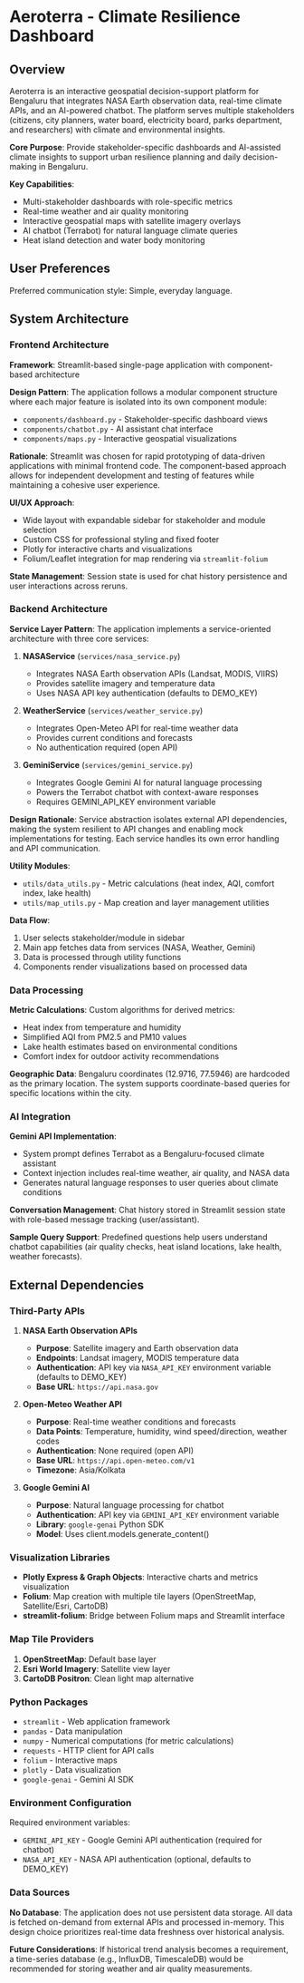 # Aeroterra - Climate Resilience Dashboard

## Overview

Aeroterra is an interactive geospatial decision-support platform for Bengaluru that integrates NASA Earth observation data, real-time climate APIs, and an AI-powered chatbot. The platform serves multiple stakeholders (citizens, city planners, water board, electricity board, parks department, and researchers) with climate and environmental insights.

**Core Purpose**: Provide stakeholder-specific dashboards and AI-assisted climate insights to support urban resilience planning and daily decision-making in Bengaluru.

**Key Capabilities**:
- Multi-stakeholder dashboards with role-specific metrics
- Real-time weather and air quality monitoring
- Interactive geospatial maps with satellite imagery overlays
- AI chatbot (Terrabot) for natural language climate queries
- Heat island detection and water body monitoring

## User Preferences

Preferred communication style: Simple, everyday language.

## System Architecture

### Frontend Architecture

**Framework**: Streamlit-based single-page application with component-based architecture

**Design Pattern**: The application follows a modular component structure where each major feature is isolated into its own component module:
- `components/dashboard.py` - Stakeholder-specific dashboard views
- `components/chatbot.py` - AI assistant chat interface
- `components/maps.py` - Interactive geospatial visualizations

**Rationale**: Streamlit was chosen for rapid prototyping of data-driven applications with minimal frontend code. The component-based approach allows for independent development and testing of features while maintaining a cohesive user experience.

**UI/UX Approach**: 
- Wide layout with expandable sidebar for stakeholder and module selection
- Custom CSS for professional styling and fixed footer
- Plotly for interactive charts and visualizations
- Folium/Leaflet integration for map rendering via `streamlit-folium`

**State Management**: Session state is used for chat history persistence and user interactions across reruns.

### Backend Architecture

**Service Layer Pattern**: The application implements a service-oriented architecture with three core services:

1. **NASAService** (`services/nasa_service.py`)
   - Integrates NASA Earth observation APIs (Landsat, MODIS, VIIRS)
   - Provides satellite imagery and temperature data
   - Uses NASA API key authentication (defaults to DEMO_KEY)

2. **WeatherService** (`services/weather_service.py`)
   - Integrates Open-Meteo API for real-time weather data
   - Provides current conditions and forecasts
   - No authentication required (open API)

3. **GeminiService** (`services/gemini_service.py`)
   - Integrates Google Gemini AI for natural language processing
   - Powers the Terrabot chatbot with context-aware responses
   - Requires GEMINI_API_KEY environment variable

**Design Rationale**: Service abstraction isolates external API dependencies, making the system resilient to API changes and enabling mock implementations for testing. Each service handles its own error handling and API communication.

**Utility Modules**:
- `utils/data_utils.py` - Metric calculations (heat index, AQI, comfort index, lake health)
- `utils/map_utils.py` - Map creation and layer management utilities

**Data Flow**: 
1. User selects stakeholder/module in sidebar
2. Main app fetches data from services (NASA, Weather, Gemini)
3. Data is processed through utility functions
4. Components render visualizations based on processed data

### Data Processing

**Metric Calculations**: Custom algorithms for derived metrics:
- Heat index from temperature and humidity
- Simplified AQI from PM2.5 and PM10 values
- Lake health estimates based on environmental conditions
- Comfort index for outdoor activity recommendations

**Geographic Data**: Bengaluru coordinates (12.9716, 77.5946) are hardcoded as the primary location. The system supports coordinate-based queries for specific locations within the city.

### AI Integration

**Gemini API Implementation**: 
- System prompt defines Terrabot as a Bengaluru-focused climate assistant
- Context injection includes real-time weather, air quality, and NASA data
- Generates natural language responses to user queries about climate conditions

**Conversation Management**: Chat history stored in Streamlit session state with role-based message tracking (user/assistant).

**Sample Query Support**: Predefined questions help users understand chatbot capabilities (air quality checks, heat island locations, lake health, weather forecasts).

## External Dependencies

### Third-Party APIs

1. **NASA Earth Observation APIs**
   - **Purpose**: Satellite imagery and Earth observation data
   - **Endpoints**: Landsat imagery, MODIS temperature data
   - **Authentication**: API key via `NASA_API_KEY` environment variable (defaults to DEMO_KEY)
   - **Base URL**: `https://api.nasa.gov`

2. **Open-Meteo Weather API**
   - **Purpose**: Real-time weather conditions and forecasts
   - **Data Points**: Temperature, humidity, wind speed/direction, weather codes
   - **Authentication**: None required (open API)
   - **Base URL**: `https://api.open-meteo.com/v1`
   - **Timezone**: Asia/Kolkata

3. **Google Gemini AI**
   - **Purpose**: Natural language processing for chatbot
   - **Authentication**: API key via `GEMINI_API_KEY` environment variable
   - **Library**: `google-genai` Python SDK
   - **Model**: Uses client.models.generate_content()

### Visualization Libraries

- **Plotly Express & Graph Objects**: Interactive charts and metrics visualization
- **Folium**: Map creation with multiple tile layers (OpenStreetMap, Satellite/Esri, CartoDB)
- **streamlit-folium**: Bridge between Folium maps and Streamlit interface

### Map Tile Providers

1. **OpenStreetMap**: Default base layer
2. **Esri World Imagery**: Satellite view layer
3. **CartoDB Positron**: Clean light map alternative

### Python Packages

- `streamlit` - Web application framework
- `pandas` - Data manipulation
- `numpy` - Numerical computations (for metric calculations)
- `requests` - HTTP client for API calls
- `folium` - Interactive maps
- `plotly` - Data visualization
- `google-genai` - Gemini AI SDK

### Environment Configuration

Required environment variables:
- `GEMINI_API_KEY` - Google Gemini API authentication (required for chatbot)
- `NASA_API_KEY` - NASA API authentication (optional, defaults to DEMO_KEY)

### Data Sources

**No Database**: The application does not use persistent data storage. All data is fetched on-demand from external APIs and processed in-memory. This design choice prioritizes real-time data freshness over historical analysis.

**Future Considerations**: If historical trend analysis becomes a requirement, a time-series database (e.g., InfluxDB, TimescaleDB) would be recommended for storing weather and air quality measurements.